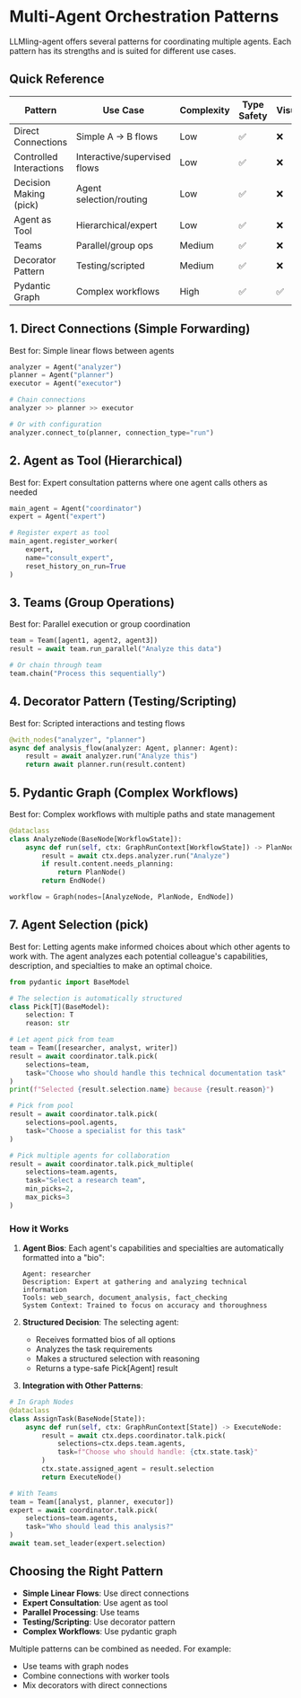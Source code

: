 # Multi-Agent Orchestration Patterns

LLMling-agent offers several patterns for coordinating multiple agents. Each pattern has its strengths and is suited for different use cases.

## Quick Reference

| Pattern | Use Case | Complexity | Type Safety | Visualization | Control Flow |
|---------|----------|------------|-------------|---------------|--------------|
| Direct Connections | Simple A → B flows | Low | ✅ | ❌ | Automatic |
| Controlled Interactions | Interactive/supervised flows | Low | ✅ | ❌ | Manual/Interactive |
| Decision Making (pick) | Agent selection/routing | Low | ✅ | ❌ | Agent-driven |
| Agent as Tool | Hierarchical/expert | Low | ✅ | ❌ | Parent-driven |
| Teams | Parallel/group ops | Medium | ✅ | ❌ | Coordinated |
| Decorator Pattern | Testing/scripted | Medium | ✅ | ❌ | Programmatic |
| Pydantic Graph | Complex workflows | High | ✅ | ✅ | Graph-based |


## 1. Direct Connections (Simple Forwarding)

Best for: Simple linear flows between agents

```python
analyzer = Agent("analyzer")
planner = Agent("planner")
executor = Agent("executor")

# Chain connections
analyzer >> planner >> executor

# Or with configuration
analyzer.connect_to(planner, connection_type="run")
```

## 2. Agent as Tool (Hierarchical)

Best for: Expert consultation patterns where one agent calls others as needed

```python
main_agent = Agent("coordinator")
expert = Agent("expert")

# Register expert as tool
main_agent.register_worker(
    expert,
    name="consult_expert",
    reset_history_on_run=True
)
```

## 3. Teams (Group Operations)

Best for: Parallel execution or group coordination

```python
team = Team([agent1, agent2, agent3])
result = await team.run_parallel("Analyze this data")

# Or chain through team
team.chain("Process this sequentially")
```

## 4. Decorator Pattern (Testing/Scripting)

Best for: Scripted interactions and testing flows

```python
@with_nodes("analyzer", "planner")
async def analysis_flow(analyzer: Agent, planner: Agent):
    result = await analyzer.run("Analyze this")
    return await planner.run(result.content)
```

## 5. Pydantic Graph (Complex Workflows)

Best for: Complex workflows with multiple paths and state management

```python
@dataclass
class AnalyzeNode(BaseNode[WorkflowState]):
    async def run(self, ctx: GraphRunContext[WorkflowState]) -> PlanNode | EndNode:
        result = await ctx.deps.analyzer.run("Analyze")
        if result.content.needs_planning:
            return PlanNode()
        return EndNode()

workflow = Graph(nodes=[AnalyzeNode, PlanNode, EndNode])
```


## 7. Agent Selection (pick)

Best for: Letting agents make informed choices about which other agents to work with. The agent analyzes each potential colleague's capabilities, description, and specialties to make an optimal choice.

```python
from pydantic import BaseModel

# The selection is automatically structured
class Pick[T](BaseModel):
    selection: T
    reason: str

# Let agent pick from team
team = Team([researcher, analyst, writer])
result = await coordinator.talk.pick(
    selections=team,
    task="Choose who should handle this technical documentation task"
)
print(f"Selected {result.selection.name} because {result.reason}")

# Pick from pool
result = await coordinator.talk.pick(
    selections=pool.agents,
    task="Choose a specialist for this task"
)

# Pick multiple agents for collaboration
result = await coordinator.talk.pick_multiple(
    selections=team.agents,
    task="Select a research team",
    min_picks=2,
    max_picks=3
)
```

### How it Works

1. **Agent Bios**: Each agent's capabilities and specialties are automatically formatted into a "bio":
   ```text
   Agent: researcher
   Description: Expert at gathering and analyzing technical information
   Tools: web_search, document_analysis, fact_checking
   System Context: Trained to focus on accuracy and thoroughness
   ```

2. **Structured Decision**: The selecting agent:
   - Receives formatted bios of all options
   - Analyzes the task requirements
   - Makes a structured selection with reasoning
   - Returns a type-safe Pick[Agent] result

3. **Integration with Other Patterns**:
```python
# In Graph Nodes
@dataclass
class AssignTask(BaseNode[State]):
    async def run(self, ctx: GraphRunContext[State]) -> ExecuteNode:
        result = await ctx.deps.coordinator.talk.pick(
            selections=ctx.deps.team.agents,
            task=f"Choose who should handle: {ctx.state.task}"
        )
        ctx.state.assigned_agent = result.selection
        return ExecuteNode()

# With Teams
team = Team([analyst, planner, executor])
expert = await coordinator.talk.pick(
    selections=team.agents,
    task="Who should lead this analysis?"
)
await team.set_leader(expert.selection)
```


## Choosing the Right Pattern

- **Simple Linear Flows**: Use direct connections
- **Expert Consultation**: Use agent as tool
- **Parallel Processing**: Use teams
- **Testing/Scripting**: Use decorator pattern
- **Complex Workflows**: Use pydantic graph

Multiple patterns can be combined as needed. For example:
- Use teams with graph nodes
- Combine connections with worker tools
- Mix decorators with direct connections
